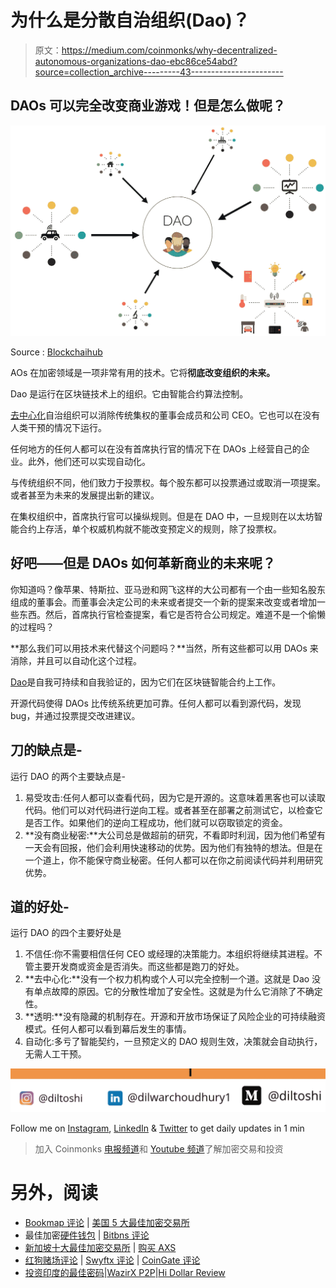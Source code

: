 # 为什么是分散自治组织(Dao)？

> 原文：<https://medium.com/coinmonks/why-decentralized-autonomous-organizations-dao-ebc86ce54abd?source=collection_archive---------43----------------------->

## DAOs 可以完全改变商业游戏！但是怎么做呢？

![](img/138622b117ef9b323b2d6073ad9c18df.png)

Source : [Blockchaihub](https://blockchainhub.net/)

AOs 在加密领域是一项非常有用的技术。它将**彻底改变组织的未来。**

Dao 是运行在区块链技术上的组织。它由智能合约算法控制。

[去中心化](https://link.medium.com/jFZfj4dkPpb)自治组织可以消除传统集权的董事会成员和公司 CEO。它也可以在没有人类干预的情况下运行。

任何地方的任何人都可以在没有首席执行官的情况下在 DAOs 上经营自己的企业。此外，他们还可以实现自动化。

与传统组织不同，他们致力于投票权。每个股东都可以投票通过或取消一项提案。或者甚至为未来的发展提出新的建议。

在集权组织中，首席执行官可以操纵规则。但是在 DAO 中，一旦规则在以太坊智能合约上存活，单个权威机构就不能改变预定义的规则，除了投票权。

## 好吧——但是 DAOs 如何革新商业的未来呢？

你知道吗？像苹果、特斯拉、亚马逊和网飞这样的大公司都有一个由一些知名股东组成的董事会。而董事会决定公司的未来或者提交一个新的提案来改变或者增加一些东西。然后，首席执行官检查提案，看它是否符合公司规定。难道不是一个偷懒的过程吗？

**那么我们可以用技术来代替这个问题吗？**当然，所有这些都可以用 DAOs 来消除，并且可以自动化这个过程。

[Dao](https://ethereum.org/en/dao/)是自我可持续和自我验证的，因为它们在区块链智能合约上工作。

开源代码使得 DAOs 比传统系统更加可靠。任何人都可以看到源代码，发现 bug，并通过投票提交改进建议。

## 刀的缺点是-

运行 DAO 的两个主要缺点是-

1.  易受攻击:任何人都可以查看代码，因为它是开源的。这意味着黑客也可以读取代码。他们可以对代码进行逆向工程。或者甚至在部署之前测试它，以检查它是否工作。如果他们的逆向工程成功，他们就可以窃取锁定的资金。
2.  **没有商业秘密:**大公司总是做超前的研究，不看即时利润，因为他们希望有一天会有回报，他们会利用快速移动的优势。因为他们有独特的想法。但是在一个道上，你不能保守商业秘密。任何人都可以在你之前阅读代码并利用研究优势。

## 道的好处-

运行 DAO 的四个主要好处是

1.  不信任:你不需要相信任何 CEO 或经理的决策能力。本组织将继续其进程。不管主要开发商或资金是否消失。而这些都是跑刀的好处。
2.  **去中心化:**没有一个权力机构或个人可以完全控制一个道。这就是 Dao 没有单点故障的原因。它的分散性增加了安全性。这就是为什么它消除了不确定性。
3.  **透明:**没有隐藏的机制存在。开源和开放市场保证了风险企业的可持续融资模式。任何人都可以看到幕后发生的事情。
4.  自动化:多亏了智能契约，一旦预定义的 DAO 规则生效，决策就会自动执行，无需人工干预。

![](img/7f844317986c3f4a689a5db6aeefe9de.png)

Follow me on [Instagram](https://www.instagram.com/diltoshi), [LinkedIn](https://www.linkedin.com/in/dilwarchoudhury1) & [Twitter](https://twitter.com/Diltoshi) to get daily updates in 1 min

> 加入 Coinmonks [电报频道](https://t.me/coincodecap)和 [Youtube 频道](https://www.youtube.com/c/coinmonks/videos)了解加密交易和投资

# 另外，阅读

*   [Bookmap 评论](https://coincodecap.com/bookmap-review-2021-best-trading-software) | [美国 5 大最佳加密交易所](https://coincodecap.com/crypto-exchange-usa)
*   最佳加密[硬件钱包](/coinmonks/hardware-wallets-dfa1211730c6) | [Bitbns 评论](/coinmonks/bitbns-review-38256a07e161)
*   [新加坡十大最佳加密交易所](https://coincodecap.com/crypto-exchange-in-singapore) | [购买 AXS](https://coincodecap.com/buy-axs-token)
*   [红狗赌场评论](https://coincodecap.com/red-dog-casino-review) | [Swyftx 评论](https://coincodecap.com/swyftx-review) | [CoinGate 评论](https://coincodecap.com/coingate-review)
*   [投资印度的最佳密码](https://coincodecap.com/best-crypto-to-invest-in-india-in-2021)|[WazirX P2P](https://coincodecap.com/wazirx-p2p)|[Hi Dollar Review](https://coincodecap.com/hi-dollar-review)
